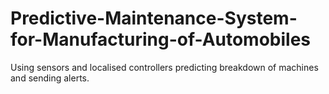 # Predictive-Maintenance-System-for-Manufacturing-of-Automobiles
Using sensors and localised controllers predicting breakdown of machines and sending alerts.
